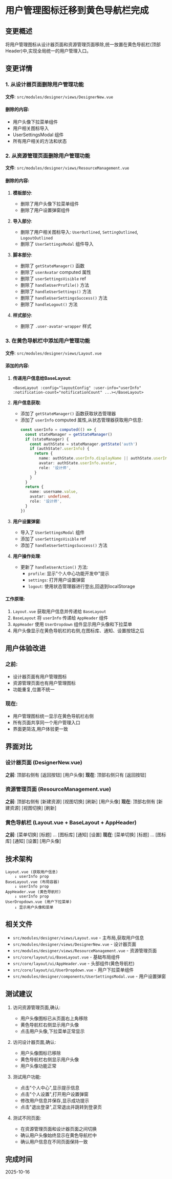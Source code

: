# 用户管理图标迁移到黄色导航栏完成

## 变更概述

将用户管理图标从设计器页面和资源管理页面移除,统一放置在黄色导航栏(顶部Header)中,实现全局统一的用户管理入口。

## 变更详情

### 1. 从设计器页面删除用户管理功能

**文件**: `src/modules/designer/views/DesignerNew.vue`

#### 删除的内容:

- 用户头像下拉菜单组件
- 用户相关图标导入
- UserSettingsModal 组件
- 所有用户相关的方法和状态

### 2. 从资源管理页面删除用户管理功能

**文件**: `src/modules/designer/views/ResourceManagement.vue`

#### 删除的内容:

1. **模板部分**:

   - 删除了用户头像下拉菜单组件
   - 删除了用户设置弹窗组件

2. **导入部分**:

   - 删除了用户相关图标导入: `UserOutlined`, `SettingOutlined`, `LogoutOutlined`
   - 删除了 `UserSettingsModal` 组件导入

3. **脚本部分**:

   - 删除了 `getStateManager()` 函数
   - 删除了 `userAvatar` computed 属性
   - 删除了 `userSettingsVisible` ref
   - 删除了 `handleUserProfile()` 方法
   - 删除了 `handleUserSettings()` 方法
   - 删除了 `handleUserSettingsSuccess()` 方法
   - 删除了 `handleLogout()` 方法

4. **样式部分**:
   - 删除了 `.user-avatar-wrapper` 样式

### 3. 在黄色导航栏中添加用户管理功能

**文件**: `src/modules/designer/views/Layout.vue`

#### 添加的内容:

1. **传递用户信息给BaseLayout**:

   ```vue
   <BaseLayout :config="layoutConfig" :user-info="userInfo" :notification-count="notificationCount" ...></BaseLayout>
   ```

2. **用户信息获取**:

   - 添加了 `getStateManager()` 函数获取状态管理器
   - 添加了 `userInfo` computed 属性,从状态管理器获取用户信息:
     ```typescript
     const userInfo = computed(() => {
       const stateManager = getStateManager()
       if (stateManager) {
         const authState = stateManager.getState('auth')
         if (authState?.userInfo) {
           return {
             name: authState.userInfo.displayName || authState.userInfo.username,
             avatar: authState.userInfo.avatar,
             role: '设计师',
           }
         }
       }
       return {
         name: username.value,
         avatar: undefined,
         role: '设计师',
       }
     })
     ```

3. **用户设置弹窗**:

   - 导入了 `UserSettingsModal` 组件
   - 添加了 `userSettingsVisible` ref
   - 添加了 `handleUserSettingsSuccess()` 方法

4. **用户操作处理**:
   - 更新了 `handleUserAction()` 方法:
     - `profile`: 显示"个人中心功能开发中"提示
     - `settings`: 打开用户设置弹窗
     - `logout`: 使用状态管理器进行登出,回退到localStorage

#### 工作原理:

1. `Layout.vue` 获取用户信息并传递给 `BaseLayout`
2. `BaseLayout` 将 `userInfo` 传递给 `AppHeader` 组件
3. `AppHeader` 使用 `UserDropdown` 组件显示用户头像和下拉菜单
4. 用户头像显示在黄色导航栏的右侧,在图标库、通知、设置按钮之后

## 用户体验改进

### 之前:

- 设计器页面有用户管理图标
- 资源管理页面也有用户管理图标
- 功能重复,位置不统一

### 现在:

- 用户管理图标统一显示在黄色导航栏右侧
- 所有页面共享同一个用户管理入口
- 界面更简洁,用户体验更一致

## 界面对比

### 设计器页面 (DesignerNew.vue)

**之前**: 顶部右侧有 [返回按钮] [用户头像]
**现在**: 顶部右侧只有 [返回按钮]

### 资源管理页面 (ResourceManagement.vue)

**之前**: 顶部右侧有 [新建资源] [视图切换] [刷新] [用户头像]
**现在**: 顶部右侧有 [新建资源] [视图切换] [刷新]

### 黄色导航栏 (Layout.vue + BaseLayout + AppHeader)

**之前**: [菜单切换] [标题] ... [图标库] [通知] [设置]
**现在**: [菜单切换] [标题] ... [图标库] [通知] [设置] [用户头像]

## 技术架构

```
Layout.vue (获取用户信息)
    ↓ userInfo prop
BaseLayout.vue (布局容器)
    ↓ userInfo prop
AppHeader.vue (黄色导航栏)
    ↓ userInfo prop
UserDropdown.vue (用户下拉菜单)
    ↓ 显示用户头像和菜单
```

## 相关文件

- `src/modules/designer/views/Layout.vue` - 主布局,获取用户信息
- `src/modules/designer/views/DesignerNew.vue` - 设计器页面
- `src/modules/designer/views/ResourceManagement.vue` - 资源管理页面
- `src/core/layout/ui/BaseLayout.vue` - 基础布局组件
- `src/core/layout/ui/AppHeader.vue` - 头部组件(黄色导航栏)
- `src/core/layout/ui/UserDropdown.vue` - 用户下拉菜单组件
- `src/modules/designer/components/UserSettingsModal.vue` - 用户设置弹窗

## 测试建议

1. 访问资源管理页面,确认:

   - 用户头像图标已从页面右上角移除
   - 黄色导航栏右侧显示用户头像
   - 点击用户头像,下拉菜单正常显示

2. 访问设计器页面,确认:

   - 用户头像图标已移除
   - 黄色导航栏右侧显示用户头像
   - 用户头像功能正常

3. 测试用户功能:

   - 点击"个人中心",显示提示信息
   - 点击"个人设置",打开用户设置弹窗
   - 修改用户信息并保存,显示成功提示
   - 点击"退出登录",正常退出并跳转到登录页

4. 测试不同页面:
   - 在资源管理页面和设计器页面之间切换
   - 确认用户头像始终显示在黄色导航栏中
   - 确认用户信息在不同页面保持一致

## 完成时间

2025-10-16

